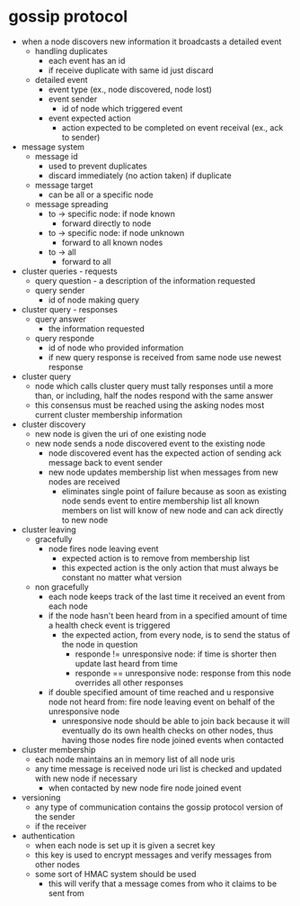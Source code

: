 # gossip protocol 
- when a node discovers new information it broadcasts a detailed event
    - handling duplicates
        - each event has an id
        - if receive duplicate with same id just discard 
    - detailed event
        - event type (ex., node discovered, node lost)
        - event sender
            - id of node which triggered event
        - event expected action
            - action expected to be completed on event receival (ex., ack to sender)
- message system 
    - message id
        - used to prevent duplicates
        - discard immediately (no action taken) if duplicate 
    - message target
        - can be all or a specific node
    - message spreading
        - to -> specific node: if node known
            - forward directly to node
        - to -> specific node: if node unknown
            - forward to all known nodes
        - to -> all
            - forward to all
- cluster queries - requests
    - query question
            - a description of the information requested
    - query sender
        - id of node making query
- cluster query - responses
    - query answer
        - the information requested
    - query responde
        - id of node who provided information 
        - if new query response is received from same node use newest response 
- cluster query
    - node which calls cluster query must tally responses until a more than, or including, half the nodes respond with the same answer
    - this consensus must be reached using the asking nodes most current cluster membership information
- cluster discovery 
    - new node is given the uri of one existing node
    - new node sends a node discovered event to  the existing node
        - node discovered event has the expected action of sending ack message back to event sender
        - new node updates membership list when messages from new nodes are received 
            - eliminates single point of failure because as soon as existing node sends event to entire membership list all known members on list will know of new node and can ack directly to new node
- cluster leaving
    - gracefully 
        - node fires node leaving event
            - expected action is to remove from membership list
            - this expected action is the only action that must always be constant no matter what version 
    - non gracefully 
        - each node keeps track of the last time it received an event from each node
        - if the node hasn't been heard from in a specified amount of time a health check event is triggered
            - the expected action, from every node, is to send the status of the node in question
                - responde != unresponsive node: if time is shorter then update last heard from time
                - responde == unresponsive node: response from this node overrides all other responses
        - if double specified amount of time reached and u responsive node not heard from: fire node leaving event on behalf of the unresponsive node
            - unresponsive node should be able to join back because it will eventually do its own health checks on other nodes, thus having those nodes fire node joined events when contacted 
- cluster membership 
    - each node maintains an in memory list of all node uris 
    - any time message is received node uri list is checked and updated with new node if necessary 
        - when contacted by new node fire node joined event 
- versioning
    - any type of communication contains the gossip protocol version of the sender
    - if the receiver 
- authentication 
    - when each node is set up it is given a secret key
    - this key is used to encrypt messages and verify messages from other nodes
    - some sort of HMAC system should be used
        - this will verify that a message comes from who it claims to be sent from
